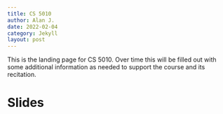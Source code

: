 ```yaml
---
title: CS 5010
author: Alan J.
date: 2022-02-04
category: Jekyll
layout: post
---
```


This is the landing page for CS 5010. Over time this will be filled out 
with some additional information as needed to support the course and its 
recitation.

# Slides
